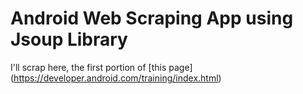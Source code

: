 ﻿# Android Web Scraping App using Jsoup Library

I'll scrap here, the first portion of [this page] (https://developer.android.com/training/index.html)
